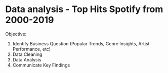 # Data analysis - Top Hits Spotify from 2000-2019 
Objective: 
1. Identify Business Question (Popular Trends, Genre Insights, Artist Performance, etc)
2. Data Cleaning 
3. Data Analysis
4. Communicate Key Findings
